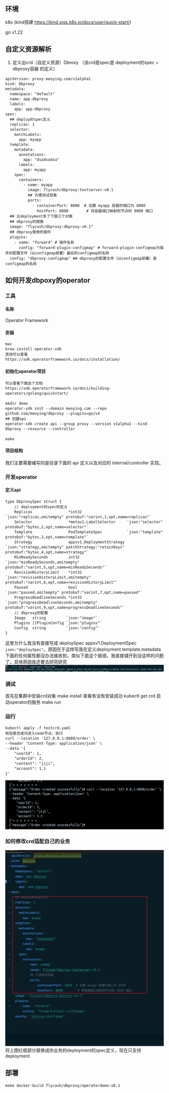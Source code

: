 ## 环境
k8s (kind搭建 https://kind.sigs.k8s.io/docs/user/quick-start/)

go v1.22 

## 自定义资源解析
1. 定义出crd（自定义资源）Dbroxy （该crd是spec是 deployment的spec + dbproxy容器 的定义）
```shell
apiVersion: proxy.meoying.com/v1alpha1
kind: Dbproxy
metadata:
  namespace: "default"
  name: app-dbproxy
  labels:
    app: app-dbproxy
spec:
  ## deploy的spec定义
  replicas: 1
  selector:
    matchLabels:
      app: myapp
  template:
    metadata:
      annotations:
        app: "dsadsadsa"
      labels:
        app: myapp
    spec:
      containers:
        - name: myapp
          image: flycash/dbproxy:testserver-v0.1
          ## 方便测试现象
          ports:
            - containerPort: 8080  # 设置 myapp 容器的端口为 8080
              hostPort: 8080        # 将容器端口映射到节点的 8080 端口
  ## 比deployment多了下面三个对象      
  ## dbproxy的镜像      
  image: "flycash/dbproxy:dbproxy-v0.1"
  ## dbproxy使用的插件
  plugins:
    - name: "forward" # 插件名称
      config: "forward-plugin-configmap" # forward-plugin-configmap为插件的配置文件（以configmap部署）最后的configmap的名称
  config: "dbproxy-configmap" ## dbproxy的配置文件（以configmap部署）是configmap的名称
```


## 如何开发dbpoxy的operator

### 工具

#### 名称 
Operator Framework 

#### 安装
```shell
mac
brew install operator-sdk
其他可以查看
https://sdk.operatorframework.io/docs/installation/
```

#### 初始化operator项目
```shell
可以查看下面这个文档
https://sdk.operatorframework.io/docs/building-operators/golang/quickstart/

mkdir demo
operator-sdk init --domain meoying.com --repo github.com/meoying/dbproxy --plugins=go/v4
## 创建api
operator-sdk create api --group proxy --version v1alpha1 --kind Dbproxy --resource --controller

make
```

#### 项目结构
我们主要需要编写的是目录下面的 api 定义以及对应的 internal/controller 实现。


### 开发operator

#### 定义api
```shell
type DbproxySpec struct {
	// deployment的spec的定义
	Replicas                *int32                    `json:"replicas,omitempty" protobuf:"varint,1,opt,name=replicas"`
	Selector                *metav1.LabelSelector     `json:"selector" protobuf:"bytes,2,opt,name=selector"`
	Template                PodTemplateSpec           `json:"template" protobuf:"bytes,3,opt,name=template"`
	Strategy                appsv1.DeploymentStrategy `json:"strategy,omitempty" patchStrategy:"retainKeys" protobuf:"bytes,4,opt,name=strategy"`
	MinReadySeconds         int32                     `json:"minReadySeconds,omitempty" protobuf:"varint,5,opt,name=minReadySeconds"`
	RevisionHistoryLimit    *int32                    `json:"revisionHistoryLimit,omitempty" protobuf:"varint,6,opt,name=revisionHistoryLimit"`
	Paused                  bool                      `json:"paused,omitempty" protobuf:"varint,7,opt,name=paused"`
	ProgressDeadlineSeconds *int32                    `json:"progressDeadlineSeconds,omitempty" protobuf:"varint,9,opt,name=progressDeadlineSeconds"`
	// dbproxy的配置
	Image   string         `json:"image"`
	Plugins []PluginConfig `json:"plugins"`
	Config  string         `json:"config"`
}
```
这里为什么我没有直接写成 deploySpec appsv1.DeploymentSpec `json:"deploySpec"`。原因在于这样写我在定义deployment.template.metadata 下面的任何属性都没办法接收到，类似下面这个报错。我直接铺开到没这样的问题了。具体原因我还要去研究研究
![img.png](img.png)


### 调试
首先在集群中安装crd对象
make install
查看有没有安装成功
kubectl get crd
启动operator的服务
make run

### 运行

```shell
kubectl apply -f testcrd.yaml
校验是否成功进入node节点，执行
curl --location '127.0.0.1:8080/order' \
--header 'Content-Type: application/json' \
--data '{
    "userId": 1,
    "orderId": 2,
    "content": "jiji",
    "account": 1.1
}'
```
![img_1.png](img_1.png)


### 如何修改crd适配自己的业务
![img_2.png](img_2.png)
将上图红框部分替换成你业务的deployment的spec定义，现在只支持deployment

## 部署
```shell
make docker-build flycash/dbproxy/operatordemo:v0.1
```







